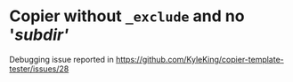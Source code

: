 # Copier without `_exclude` and no '_subdir'_

Debugging issue reported in <https://github.com/KyleKing/copier-template-tester/issues/28>
